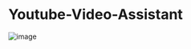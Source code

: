 # Youtube-Video-Assistant

![image](https://github.com/Rafe2001/Youtube-Video-Assistant/assets/108533597/21c486e8-fd9a-4e4c-a2e3-1d4afad38bb0)

